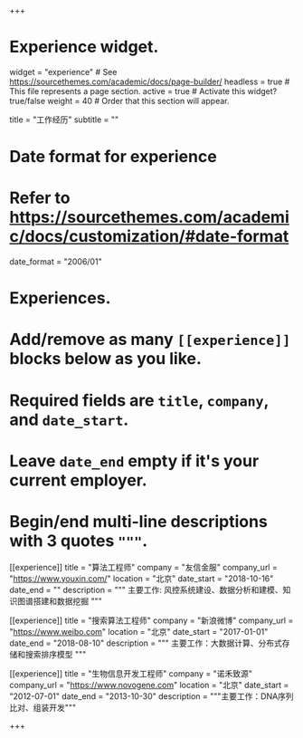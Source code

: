 +++
# Experience widget.
widget = "experience"  # See https://sourcethemes.com/academic/docs/page-builder/
headless = true  # This file represents a page section.
active = true  # Activate this widget? true/false
weight = 40  # Order that this section will appear.

title = "工作经历"
subtitle = ""

# Date format for experience
#   Refer to https://sourcethemes.com/academic/docs/customization/#date-format
date_format = "2006/01"

# Experiences.
#   Add/remove as many `[[experience]]` blocks below as you like.
#   Required fields are `title`, `company`, and `date_start`.
#   Leave `date_end` empty if it's your current employer.
#   Begin/end multi-line descriptions with 3 quotes `"""`.
[[experience]]
  title = "算法工程师"
  company = "友信金服"
  company_url = "https://www.youxin.com/"
  location = "北京"
  date_start = "2018-10-16"
  date_end = ""
  description = """
  主要工作: 风控系统建设、数据分析和建模、知识图谱搭建和数据挖掘
  """

[[experience]]
  title = "搜索算法工程师"
  company = "新浪微博"
  company_url = "https://www.weibo.com"
  location = "北京"
  date_start = "2017-01-01"
  date_end = "2018-08-10"
  description = """
  主要工作：大数据计算、分布式存储和搜索排序模型
  """

[[experience]]
  title = "生物信息开发工程师"
  company = "诺禾致源"
  company_url = "https://www.novogene.com"
  location = "北京"
  date_start = "2012-07-01"
  date_end = "2013-10-30"
  description = """主要工作：DNA序列比对、组装开发"""

+++
